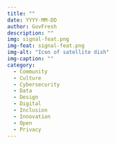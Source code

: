 ```yaml
---
title: ""
date: YYYY-MM-DD
author: GovFresh
description: ""
img: signal-feat.png
img-feat: signal-feat.png
img-alt: "Icon of satellite dish"
img-caption: ""
category:
  - Community
  - Culture
  - Cybersecurity
  - Data
  - Design
  - Digital
  - Inclusion
  - Innovation
  - Open
  - Privacy
---
```


